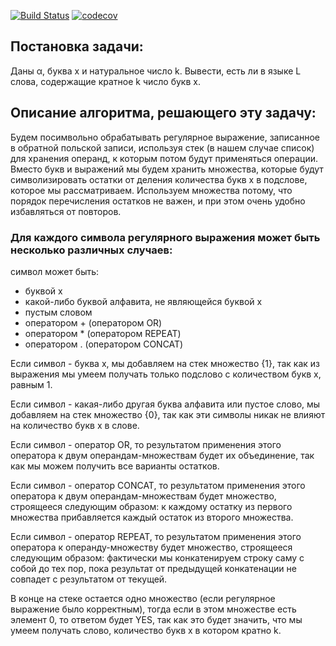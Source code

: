 [![Build Status](https://travis-ci.com/purfreak/fl_practicum_1.svg?branch=master)](https://travis-ci.com/purfreak/fl_practicum_1) [![codecov](https://codecov.io/gh/purfreak/fl_practicum_1/branch/master/graph/badge.svg)](https://codecov.io/gh/purfreak/fl_practicum_1)

## Постановка задачи:
Даны α, буква x и натуральное число k. Вывести, есть ли в языке L слова,
содержащие кратное k число букв x.

## Описание алгоритма, решающего эту задачу:
Будем посимвольно обрабатывать регулярное выражение, записанное в обратной польской записи, используя стек (в нашем случае список) для хранения операнд, к которым потом будут применяться операции. Вместо букв и выражений мы будем хранить множества, которые будут символизировать остатки от деления количества букв x в подслове, которое мы рассматриваем. Используем множества потому, что порядок перечисления остатков не важен, и при этом очень удобно избавляться от повторов.

### Для каждого символа регулярного выражения может быть несколько различных случаев:
символ может быть:
- буквой x
- какой-либо буквой алфавита, не являющейся буквой x
- пустым словом
- оператором + (оператором OR)
- оператором * (оператором REPEAT)
- оператором . (оператором CONCAT)

Если символ - буква x, мы добавляем на стек множество {1}, так как из выражения мы умеем получать только подслово с количеством букв x, равным 1.

Если символ - какая-либо другая буква алфавита или пустое слово, мы добавляем на стек множество {0}, так как эти символы никак не влияют на количество букв x в слове.

Если символ - оператор OR, то результатом применения этого оператора к двум операндам-множествам будет их объединение, так как мы можем получить все варианты остатков.

Если символ - оператор CONCAT, то результатом применения этого оператора к двум операндам-множествам будет множество, строящееся следующим образом: к каждому остатку из первого множества прибавляется каждый остаток из второго множества.

Если символ - оператор REPEAT, то результатом применения этого оператора к операнду-множеству будет множество, строящееся следующим образом: фактически мы конкатенируем строку саму с собой до тех пор, пока результат от предыдущей конкатенации не совпадет с результатом от текущей.

В конце на стеке остается одно множество (если регулярное выражение было корректным), тогда если в этом множестве есть элемент 0, то ответом будет YES, так как это будет значить, что мы умеем получать слово, количество букв x в котором кратно k.
